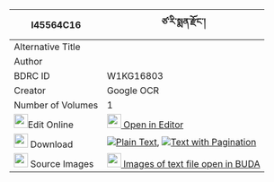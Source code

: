 |I45564C16|ཙ་རི་སྨན་རྫོང་། 
| --- | --- 
|Alternative Title |
|Author | 
|BDRC ID | W1KG16803
|Creator | Google OCR
|Number of Volumes| 1
|<img width="25" src="https://img.icons8.com/color/25/000000/edit-property.png">Edit Online| [<img width="25" src="https://avatars.githubusercontent.com/u/45091458?s=200&v=4"> Open in Editor](http://editor.openpecha.org/I45564C16)
|<img width="25" src="https://img.icons8.com/fluent/48/000000/download-2.png"/>  Download | [![](https://img.icons8.com/color/20/000000/txt.png)Plain Text](https://github.com/Openpecha/I45564C16/releases/download/v1/tsari_men_dzong_plain_I45564C16.zip), [![](https://img.icons8.com/color/20/000000/txt.png)Text with Pagination](https://github.com/Openpecha/I45564C16/releases/download/v1/tsari_men_dzong_pages_I45564C16.zip)
|<img width="25" src="https://img.icons8.com/plasticine/100/000000/pictures-folder.png"/>  Source Images | [<img width="25" src="https://library.bdrc.io/icons/BUDA-small.svg"> Images of text file open in BUDA](https://library.bdrc.io/show/bdr:W1KG16803)